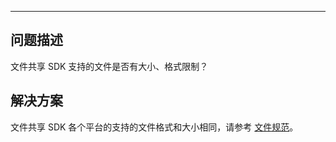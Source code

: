<Title>文件共享 SDK 支持的文件是否有大小、格式限制？</Title>


---

## 问题描述

文件共享 SDK 支持的文件是否有大小、格式限制？

## 解决方案

文件共享 SDK 各个平台的支持的文件格式和大小相同，请参考 [文件规范](https://doc-zh.zego.im/article/6554)。
